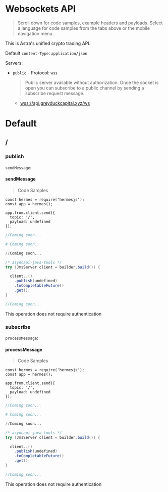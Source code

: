 # Websockets API

> Scroll down for code samples, example headers and payloads. Select a language for code samples from the tabs above or the mobile navigation menu.

This is Astra's unified crypto trading API.

Default `content-Type`: `application/json`

Servers:

* `public` - Protocol: `wss` 
    >Public server available without authorization.
Once the socket is open you can subscribe to a public channel by sending a subscribe request message.

    * <a href="wss://api.greyduckcapital.xyz/ws">wss://api.greyduckcapital.xyz/ws</a>

# Default

## /

<h3 id="root-publish">publish</h3>

`sendMessage`:

<h4 id="root-publish-sendMessage">sendMessage</h4>

> Code Samples

```javascript--nodejs
const hermes = require('hermesjs');
const app = hermes();

app.from.client.send({
  topic: '/',
  payload: undefined
});

```

```javascript
//Coming soon...

```

```ruby
# Coming soon...

```

```python
//Coming soon...

```

```java
/* asyncapi-java-tools */
try (JmsServer client = builder.build()) {

  client..()
    .publish(undefined)
    .toCompletableFuture()
    .get();
}

```

```go
//Coming soon...

```

<aside class="success">
This operation does not require authentication
</aside>

<h3 id="root-subscribe">subscribe</h3>

`processMessage`:

<h4 id="root-subscribe-processMessage">processMessage</h4>

> Code Samples

```javascript--nodejs
const hermes = require('hermesjs');
const app = hermes();

app.from.client.send({
  topic: '/',
  payload: undefined
});

```

```javascript
//Coming soon...

```

```ruby
# Coming soon...

```

```python
//Coming soon...

```

```java
/* asyncapi-java-tools */
try (JmsServer client = builder.build()) {

  client..()
    .publish(undefined)
    .toCompletableFuture()
    .get();
}

```

```go
//Coming soon...

```

<aside class="success">
This operation does not require authentication
</aside>

